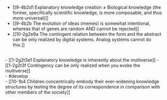 - [[9-4b2d1 Explanatory knowledge creation ≠ Biological knowledge (the former, specifically scientific knowledge, is more composable, and thus more universal)]]
- [[9-4b2b The evolution of ideas (memes) is somewhat intentional, whereas that of genes are random AND cannot be rejected]]
- [[10-2g2e9a The contingent relation between the form and the abstract can be only realized by digital systems. Analog systems cannot do this.]]
<br>
- [[1-2g2t3e1 Explanatory knowledge is inherently about the multiverse]]
- [[1-2g2t3f Contingency can be only realized when you evoke the multiverse]]
<br>
- #develop
<br>
- [[10-1b4 Children concentrically embody their ever-widening knowledge structures by testing the degree of its correspondence in comparison with other members of the society]]
